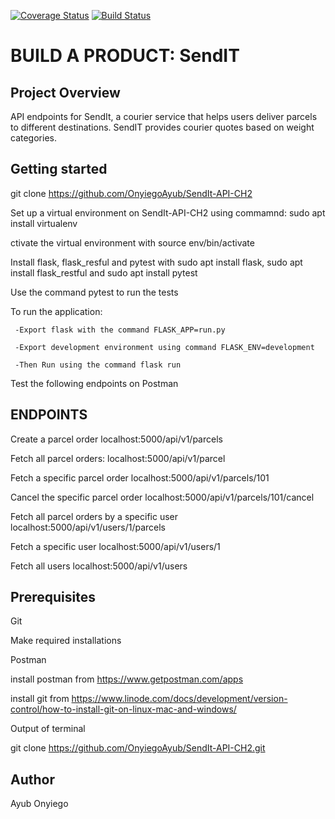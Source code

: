 [![Coverage Status](https://coveralls.io/repos/github/OnyiegoAyub/SENDIT-API/badge.svg?branch=api)](https://coveralls.io/github/OnyiegoAyub/SENDIT-API?branch=api)
[![Build Status](https://travis-ci.org/OnyiegoAyub/SENDIT-API.svg?branch=Bg-bug-fixes-161984113)](https://travis-ci.org/OnyiegoAyub/SENDIT-API)

# BUILD A PRODUCT: SendIT

## Project Overview

API  endpoints for SendIt, a courier service that helps users deliver parcels to different destinations. SendIT provides courier quotes based on weight categories.

## Getting started

   git clone https://github.com/OnyiegoAyub/SendIt-API-CH2
   
   Set up a virtual environment on SendIt-API-CH2 using commamnd: sudo apt install virtualenv
   
   ctivate the virtual environment with source env/bin/activate
   
   Install flask, flask_resful and pytest with sudo apt install flask, sudo apt install flask_restful and sudo apt      install pytest
   
   Use the command pytest to run the tests
   
   To run the application:
   
     -Export flask with the command FLASK_APP=run.py
     
     -Export development environment using command FLASK_ENV=development
     
     -Then Run using the command flask run
      
Test the following endpoints on Postman

## ENDPOINTS

Create a parcel order localhost:5000/api/v1/parcels

Fetch all parcel orders: localhost:5000/api/v1/parcel

Fetch a specific parcel order localhost:5000/api/v1/parcels/101

Cancel the specific parcel order localhost:5000/api/v1/parcels/101/cancel

Fetch all parcel orders by a specific user localhost:5000/api/v1/users/1/parcels

Fetch a specific user localhost:5000/api/v1/users/1

Fetch all users localhost:5000/api/v1/users 
  
## Prerequisites

  Git
  
  Make required installations
  
  Postman

install postman from https://www.getpostman.com/apps

install git from https://www.linode.com/docs/development/version-control/how-to-install-git-on-linux-mac-and-windows/

Output of terminal

git clone https://github.com/OnyiegoAyub/SendIt-API-CH2.git

## Author
  Ayub Onyiego
